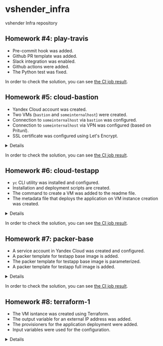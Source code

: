 # vshender_infra

vshender Infra repository

## Homework #4: play-travis

- Pre-commit hook was added.
- Github PR template was added.
- Slack integration was enabled.
- Github actions were added.
- The Python test was fixed.

In order to check the solution, you can see [the CI job result](https://github.com/Otus-DevOps-2021-05/vshender_infra/actions/workflows/run-tests.yml).


## Homework #5: cloud-bastion

- Yandex Cloud account was created.
- Two VMs (`bastion` and `someinternalhost`) were created.
- Connection to `someinternalhost` via `bastion` was configured.
- Connection to `someinternalhost` via VPN was configured (based on Pritunl).
- SSL certificate was configured using Let's Encrypt.

<details><summary>Details</summary>

Host IP addresses:
```
bastion_IP = 130.193.53.59
someinternalhost_IP = 10.129.0.16
```

The command to generate SSH authentication keys:
```
ssh-keygen -t rsa -f ~/.ssh/appuser -C appuser -P ""
```

Connect to the `bastion` host:
```
$ ssh -i ~/.ssh/appuser appuser@130.193.53.59
Welcome to Ubuntu 20.04.2 LTS (GNU/Linux 5.4.0-42-generic x86_64)
...
appuser@bastion:~$
```

Connect to the `someinternalhost` via the `bastion` using agent forwarding:
```
$ ssh-add ~/.ssh/appuser
Identity added: /Users/vshender/.ssh/appuser (appuser)

$ ssh -A appuser@130.193.53.59
Welcome to Ubuntu 20.04.2 LTS (GNU/Linux 5.4.0-42-generic x86_64)
...

appuser@bastion:~$ ssh 10.129.0.16
Welcome to Ubuntu 20.04.2 LTS (GNU/Linux 5.4.0-42-generic x86_64)
...

appuser@someinternalhost:~$
```

To directly access the internal host via the bastion host the following command can be used:
```
$ ssh -A -t appuser@130.193.53.59 ssh 10.129.0.16
Welcome to Ubuntu 20.04.2 LTS (GNU/Linux 5.4.0-42-generic x86_64)
...

appuser@someinternalhost:~$
```

Contents of the `.ssh/config` file for accessing the hosts using aliases:
```
Host bastion
    Hostname 130.193.53.59
    User appuser
    IdentityFile ~/.ssh/appuser

Host someinternalhost
    User appuser
    IdentityFile ~/.ssh/appuser
    ProxyCommand ssh -q bastion nc -q0 10.129.0.16 22
```

Install and setup Pritunl:
```
$ scp VPN/setupvpn.sh bastion:/home/appuser

$ ssh bastion
Welcome to Ubuntu 20.04.2 LTS (GNU/Linux 5.4.0-42-generic x86_64)
...

appuser@bastion:~$ sudo ./setupvpn.sh
...

appuser@bastion:~$ # open in browser http://130.193.53.59/setup

appuser@bastion:~$ sudo pritunl setup-key
...

appuser@bastion:~$ sudo pritunl default-password
Administrator default password:
  username: "pritunl"
  password: "..."

```

Pritunl user:
- username: test
- PIN: 6214157507237678334670591556762

See [Connecting to a Pritunl vpn server](https://docs.pritunl.com/docs/connecting) for instructions.

To setup Let's Encrypt for Pritunl admin panel just enter "130-193-53-59.sslip.io" in "Settings -> Lets Encrypt Domain".

</details>

In order to check the solution, you can see [the CI job result](https://github.com/Otus-DevOps-2021-05/vshender_infra/actions/workflows/run-tests.yml).


## Homework #6: cloud-testapp

- `yc` CLI utility was installed and configured.
- Installation and deployment scripts are created.
- The command to create a VM was added to the readme file.
- The metadata file that deploys the application on VM instance creation was created.

<details><summary>Details</summary>

Related Yandex Cloud documentation:

- [Install CLI](https://cloud.yandex.ru/docs/cli/operations/install-cli)
- [Profile Create](https://cloud.yandex.ru/docs/cli/operations/profile/profile-create)

Check `yc` configuration:
```
$ yc config list
token: ...
cloud-id: ...
folder-id: ...
compute-default-zone: ru-central1-a

$ yc config profile list
default ACTIVE
```

Create a new VM instance:
```
$ yc compute instance create \
  --name reddit-app \
  --hostname reddit-app \
  --memory=4 \
  --create-boot-disk image-folder-id=standard-images,image-family=ubuntu-1604-lts,size=10GB \
  --network-interface subnet-name=default-ru-central1-a,nat-ip-version=ipv4 \
  --metadata serial-port-enable=1 \
  --ssh-key ~/.ssh/appuser.pub
...

$ yc compute instance list
+----------------------+------------+---------------+---------+-----------------+-------------+
|          ID          |    NAME    |    ZONE ID    | STATUS  |   EXTERNAL IP   | INTERNAL IP |
+----------------------+------------+---------------+---------+-----------------+-------------+
| epd5qtknrril3ndlhsrf | reddit-app | ru-central1-a | RUNNING | 178.154.224.203 | 10.129.0.34 |
+----------------------+------------+---------------+---------+-----------------+-------------+
```

The created host's IP address and port:
```
testapp_IP = 178.154.224.203
testapp_port = 9292
```

Install dependencies and deploy the application:
```
$ scp config-scripts/*.sh yc-user@178.154.224.203:/home/yc-user
...

$ ssh yc-user@178.154.224.203
Welcome to Ubuntu 16.04.7 LTS (GNU/Linux 4.4.0-142-generic x86_64)
...

yc-user@reddit-app:~$ ./install_ruby.sh
...

yc-user@reddit-app:~$ ruby -v
ruby 2.3.1p112 (2016-04-26) [x86_64-linux-gnu]

yc-user@reddit-app:~$ bundler -v
Bundler version 1.11.2

yc-user@reddit-app:~$ ./install_mongodb.sh
...

yc-user@reddit-app:~$ sudo systemctl status mongod
● mongod.service - MongoDB Database Server
   Loaded: loaded (/lib/systemd/system/mongod.service; enabled; vendor preset: enabled)
   Active: active (running) since Mon 2021-07-12 17:01:24 UTC; 12s ago
...

yc-user@reddit-app:~$ ./deploy.sh
...
```

Create a new VM instance providing metadata that deploys the application:
```
$ yc compute instance create \
  --name reddit-app \
  --hostname reddit-app \
  --memory=4 \
  --create-boot-disk image-folder-id=standard-images,image-family=ubuntu-1604-lts,size=10GB \
  --network-interface subnet-name=default-ru-central1-a,nat-ip-version=ipv4 \
  --metadata serial-port-enable=1 \
  --metadata-from-file user-data=config-scripts/metadata.yaml
...
```

</details>

In order to check the solution, you can see [the CI job result](https://github.com/Otus-DevOps-2021-05/vshender_infra/actions/workflows/run-tests.yml).


## Homework #7: packer-base

- A service account in Yandex Cloud was created and configured.
- A packer template for testapp base image is added.
- The packer template for testapp base image is parameterized.
- A packer template for testapp full image is added.

<details><summary>Details</summary>

Create a Yandex Cloud service account, grant it access to the folder, and generate an IAM key:
```
$ SVC_ACCOUNT=svc

$ FOLDER_ID=$(yc config list | grep ^folder-id | awk '{ print $2 }')

$ yc iam service-account create --name $SVC_ACCOUNT --folder-id $FOLDER_ID
id: ajeg1tbs3ho02l5u4tg0
folder_id: b1gd4td7jk7gdlac0laf
created_at: "2021-07-13T09:50:41.522298119Z"
name: svc

$ ACCOUNT_ID=$(yc iam service-account get $SVC_ACCOUNT | grep ^id | awk '{ print $2 }')

$ yc resource-manager folder add-access-binding --id $FOLDER_ID \
    --role editor \
    --service-account-id $ACCOUNT_ID
done (1s)

$ yc iam key create --service-account-id $ACCOUNT_ID --output yc-svc-key.json
id: ajeqipnvev31urbod1dv
service_account_id: ajeg1tbs3ho02l5u4tg0
created_at: "2021-07-13T09:56:23.667310740Z"
key_algorithm: RSA_2048
```

Build a testapp base image:
```
$ cd packer

$ packer validate ./ubuntu16.json

$ packer build ./ubuntu16.json

$ yc compute image list
yandex: output will be in this color.

==> yandex: Creating temporary ssh key for instance...
==> yandex: Using as source image: fd869u2laf181s38k2cr (name: "ubuntu-1604-lts-1612430962", family: "ubuntu-1604-lts")
==> yandex: Creating network...
==> yandex: Creating subnet in zone "ru-central1-a"...
==> yandex: Creating disk...
==> yandex: Creating instance...
==> yandex: Waiting for instance with id fhmisb58df44oorun9s9 to become active...
    yandex: Detected instance IP: 178.154.227.237
==> yandex: Using SSH communicator to connect: 178.154.227.237
==> yandex: Waiting for SSH to become available...
==> yandex: Connected to SSH!
==> yandex: Provisioning with shell script: scripts/install_ruby.sh
...
==> yandex: Stopping instance...
==> yandex: Deleting instance...
    yandex: Instance has been deleted!
==> yandex: Creating image: reddit-base-1626203343
==> yandex: Waiting for image to complete...
==> yandex: Success image create...
==> yandex: Destroying subnet...
    yandex: Subnet has been deleted!
==> yandex: Destroying network...
    yandex: Network has been deleted!
==> yandex: Destroying boot disk...
    yandex: Disk has been deleted!
Build 'yandex' finished after 4 minutes 52 seconds.

==> Wait completed after 4 minutes 52 seconds

==> Builds finished. The artifacts of successful builds are:
--> yandex: A disk image was created: reddit-base-1626203343 (id: fd8odftu99akenf9npl8) with family name reddit-base

$ yc compute image list
+----------------------+------------------------+-------------+----------------------+--------+
|          ID          |          NAME          |   FAMILY    |     PRODUCT IDS      | STATUS |
+----------------------+------------------------+-------------+----------------------+--------+
| fd8odftu99akenf9npl8 | reddit-base-1626203343 | reddit-base | f2el9g14ih63bjul3ed3 | READY  |
+----------------------+------------------------+-------------+----------------------+--------+
```

Build a testapp base image using parameterized template:
```
$ packer build -var-file=variables.json ./ubuntu16.json
...
```

Build a testapp full image:
```
$ packer build -var-file=variables.json ./immutable.json
...
```

Create a VM instance using a full image:
```
$ ../config-scripts/create-reddit-vm.sh
...
```

</details>

In order to check the solution, you can see [the CI job result](https://github.com/Otus-DevOps-2021-05/vshender_infra/actions/workflows/run-tests.yml).


## Homework #8: terraform-1

- The VM isntance was created using Terraform.
- The output variable for an external IP address was added.
- The provisioners for the application deployment were added.
- Input variables were used for the configuration.

<details><summary>Details</summary>

[Yandex.Cloud provider documentation](https://registry.terraform.io/providers/yandex-cloud/yandex/latest/docs)

Get config for yandex provider:
```
$ yc config list
token: ...
cloud-id: ...
folder-id: ...
compute-default-zone: ru-central1-a
```

Initialize provider plugins:
```
$ cd terraform

$ terraform init

Initializing the backend...

Initializing provider plugins...
- Checking for available provider plugins...
- Downloading plugin for provider "yandex" (terraform-providers/yandex) 0.35.0...

Terraform has been successfully initialized!

You may now begin working with Terraform. Try running "terraform plan" to see
any changes that are required for your infrastructure. All Terraform commands
should now work.

If you ever set or change modules or backend configuration for Terraform,
rerun this command to reinitialize your working directory. If you forget, other
commands will detect it and remind you to do so if necessary.
```

See execution plan, showing what actions Terraform would take to apply the current configuration:
```
$ terraform plan
Refreshing Terraform state in-memory prior to plan...
The refreshed state will be used to calculate this plan, but will not be
persisted to local or remote state storage.


------------------------------------------------------------------------

An execution plan has been generated and is shown below.
Resource actions are indicated with the following symbols:
  + create

Terraform will perform the following actions:

  # yandex_compute_instance.app will be created
  + resource "yandex_compute_instance" "app" {
  ...
  }

Plan: 1 to add, 0 to change, 0 to destroy.

------------------------------------------------------------------------

Note: You didn't specify an "-out" parameter to save this plan, so Terraform
can't guarantee that exactly these actions will be performed if
"terraform apply" is subsequently run.
```

Create a VM instance using terraform:
```
$ terraform apply -auto-approve
yandex_compute_instance.app: Creating...
yandex_compute_instance.app: Still creating... [10s elapsed]
yandex_compute_instance.app: Still creating... [20s elapsed]
yandex_compute_instance.app: Still creating... [30s elapsed]
yandex_compute_instance.app: Still creating... [40s elapsed]
yandex_compute_instance.app: Creation complete after 42s [id=fhmcpqriqgm182kto33a]

Apply complete! Resources: 1 added, 0 changed, 0 destroyed.

$ ls
main.tf                  terraform.tfstate        terraform.tfstate.backup
```

Get an external IP address of the created VM using `terraform show` command:
```
$ terraform show | grep nat_ip_address
          nat_ip_address = "178.154.252.33"
```

Connect to the created VM:
```
$ ssh ubuntu@178.154.252.33
Welcome to Ubuntu 16.04.7 LTS (GNU/Linux 4.4.0-142-generic x86_64)
...
```

Add the `external_ip_address_app` output variable and refresh the state:
```
$ terraform refresh
yandex_compute_instance.app: Refreshing state... [id=fhmmi8jnaat1655k0ljq]

Outputs:

external_ip_address_app = 178.154.252.33

$ terraform output
external_ip_address_app = 178.154.252.33

$ terraform output external_ip_address_app
178.154.252.33
```

Add [provisioners](https://www.terraform.io/docs/language/resources/provisioners/syntax.html) for the application deployment and recreate the VM:
```
$ terraform taint yandex_compute_instance.app
Resource instance yandex_compute_instance.app has been marked as tainted.

$ terraform plan
Refreshing Terraform state in-memory prior to plan...
The refreshed state will be used to calculate this plan, but will not be
persisted to local or remote state storage.

yandex_compute_instance.app: Refreshing state... [id=fhmmi8jnaat1655k0ljq]

------------------------------------------------------------------------

An execution plan has been generated and is shown below.
Resource actions are indicated with the following symbols:
-/+ destroy and then create replacement

Terraform will perform the following actions:

  # yandex_compute_instance.app is tainted, so must be replaced
-/+ resource "yandex_compute_instance" "app" {
      ...
    }

Plan: 1 to add, 0 to change, 1 to destroy.

------------------------------------------------------------------------

Note: You didn't specify an "-out" parameter to save this plan, so Terraform
can't guarantee that exactly these actions will be performed if
"terraform apply" is subsequently run.

$ terraform apply -auto-approve
yandex_compute_instance.app: Refreshing state... [id=fhmbgbhkre7lfu7mcdl2]
yandex_compute_instance.app: Destroying... [id=fhmbgbhkre7lfu7mcdl2]
yandex_compute_instance.app: Still destroying... [id=fhmbgbhkre7lfu7mcdl2, 10s elapsed]
yandex_compute_instance.app: Destruction complete after 10s
yandex_compute_instance.app: Creating...
yandex_compute_instance.app: Still creating... [10s elapsed]
yandex_compute_instance.app: Still creating... [21s elapsed]
yandex_compute_instance.app: Still creating... [31s elapsed]
yandex_compute_instance.app: Still creating... [41s elapsed]
yandex_compute_instance.app: Provisioning with 'file'...
yandex_compute_instance.app: Still creating... [51s elapsed]
yandex_compute_instance.app: Still creating... [1m1s elapsed]
yandex_compute_instance.app: Provisioning with 'remote-exec'...
yandex_compute_instance.app (remote-exec): Connecting to remote host via SSH...
yandex_compute_instance.app (remote-exec):   Host: 178.154.240.24
yandex_compute_instance.app (remote-exec):   User: ubuntu
yandex_compute_instance.app (remote-exec):   Password: false
yandex_compute_instance.app (remote-exec):   Private key: true
yandex_compute_instance.app (remote-exec):   Certificate: false
yandex_compute_instance.app (remote-exec):   SSH Agent: false
yandex_compute_instance.app (remote-exec):   Checking Host Key: false
yandex_compute_instance.app (remote-exec): Connected!
...
yandex_compute_instance.app: Creation complete after 1m46s [id=fhmk1922pqdne0hd2ghg]

Apply complete! Resources: 1 added, 0 changed, 1 destroyed.

Outputs:

external_ip_address_app = 178.154.240.24
```

Open http://178.154.240.24:9292/ and check the application.

Use input variables for the configuration and recreate the VM:
```
$ terraform destroy -auto-approve
yandex_compute_instance.app: Refreshing state... [id=fhmk1922pqdne0hd2ghg]
yandex_compute_instance.app: Destroying... [id=fhmk1922pqdne0hd2ghg]
yandex_compute_instance.app: Destruction complete after 9s

Destroy complete! Resources: 1 destroyed.

$ terraform apply -auto-approve
...
Apply complete! Resources: 1 added, 0 changed, 0 destroyed.

Outputs:

external_ip_address_app = 178.154.240.24
```

</details>
